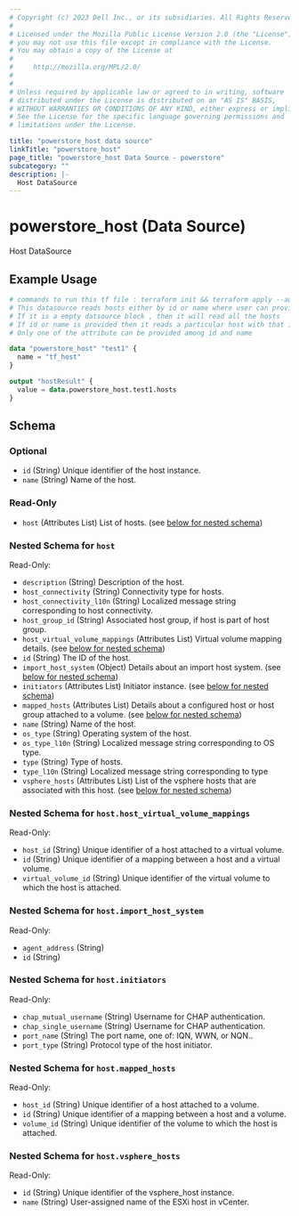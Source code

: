 ```yaml
---
# Copyright (c) 2023 Dell Inc., or its subsidiaries. All Rights Reserved.
# 
# Licensed under the Mozilla Public License Version 2.0 (the "License");
# you may not use this file except in compliance with the License.
# You may obtain a copy of the License at
# 
#     http://mozilla.org/MPL/2.0/
# 
# 
# Unless required by applicable law or agreed to in writing, software
# distributed under the License is distributed on an "AS IS" BASIS,
# WITHOUT WARRANTIES OR CONDITIONS OF ANY KIND, either express or implied.
# See the License for the specific language governing permissions and
# limitations under the License.

title: "powerstore_host data source"
linkTitle: "powerstore_host"
page_title: "powerstore_host Data Source - powerstore"
subcategory: ""
description: |-
  Host DataSource
---
```


# powerstore_host (Data Source)

Host DataSource

## Example Usage

```terraform
# commands to run this tf file : terraform init && terraform apply --auto-approve
# This datasource reads hosts either by id or name where user can provide a value to any one of them
# If it is a empty datsource block , then it will read all the hosts
# If id or name is provided then it reads a particular host with that id or name
# Only one of the attribute can be provided among id and name 

data "powerstore_host" "test1" {
  name = "tf_host"
}

output "hostResult" {
  value = data.powerstore_host.test1.hosts
}
```

<!-- schema generated by tfplugindocs -->
## Schema

### Optional

- `id` (String) Unique identifier of the host instance.
- `name` (String) Name of the host.

### Read-Only

- `host` (Attributes List) List of hosts. (see [below for nested schema](#nestedatt--host))

<a id="nestedatt--host"></a>
### Nested Schema for `host`

Read-Only:

- `description` (String) Description of the host.
- `host_connectivity` (String) Connectivity type for hosts.
- `host_connectivity_l10n` (String) Localized message string corresponding to host connectivity.
- `host_group_id` (String) Associated host group, if host is part of host group.
- `host_virtual_volume_mappings` (Attributes List) Virtual volume mapping details. (see [below for nested schema](#nestedatt--host--host_virtual_volume_mappings))
- `id` (String) The ID of the host.
- `import_host_system` (Object) Details about an import host system. (see [below for nested schema](#nestedatt--host--import_host_system))
- `initiators` (Attributes List) Initiator instance. (see [below for nested schema](#nestedatt--host--initiators))
- `mapped_hosts` (Attributes List) Details about a configured host or host group attached to a volume. (see [below for nested schema](#nestedatt--host--mapped_hosts))
- `name` (String) Name of the host.
- `os_type` (String) Operating system of the host.
- `os_type_l10n` (String) Localized message string corresponding to OS type.
- `type` (String) Type of hosts.
- `type_l10n` (String) Localized message string corresponding to type
- `vsphere_hosts` (Attributes List) List of the vsphere hosts that are associated with this host. (see [below for nested schema](#nestedatt--host--vsphere_hosts))

<a id="nestedatt--host--host_virtual_volume_mappings"></a>
### Nested Schema for `host.host_virtual_volume_mappings`

Read-Only:

- `host_id` (String) Unique identifier of a host attached to a virtual volume.
- `id` (String) Unique identifier of a mapping between a host and a virtual volume.
- `virtual_volume_id` (String) Unique identifier of the virtual volume to which the host is attached.


<a id="nestedatt--host--import_host_system"></a>
### Nested Schema for `host.import_host_system`

Read-Only:

- `agent_address` (String)
- `id` (String)


<a id="nestedatt--host--initiators"></a>
### Nested Schema for `host.initiators`

Read-Only:

- `chap_mutual_username` (String) Username for CHAP authentication.
- `chap_single_username` (String) Username for CHAP authentication.
- `port_name` (String) The port name, one of: IQN, WWN, or NQN..
- `port_type` (String) Protocol type of the host initiator.


<a id="nestedatt--host--mapped_hosts"></a>
### Nested Schema for `host.mapped_hosts`

Read-Only:

- `host_id` (String) Unique identifier of a host attached to a volume.
- `id` (String) Unique identifier of a mapping between a host and a volume.
- `volume_id` (String) Unique identifier of the volume to which the host is attached.


<a id="nestedatt--host--vsphere_hosts"></a>
### Nested Schema for `host.vsphere_hosts`

Read-Only:

- `id` (String) Unique identifier of the vsphere_host instance.
- `name` (String) User-assigned name of the ESXi host in vCenter.